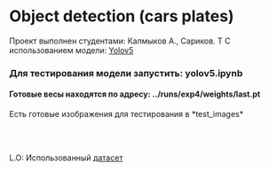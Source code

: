# Object detection (cars plates)
Проект выполнен студентами: Калмыков А.,  Сариков. Т
С использованием модели: <a href="https://github.com/ultralytics/yolov5">Yolov5</a>
<h3>Для тестирования модели запустить: yolov5.ipynb</h3>
<h4>Готовые весы находятся по адресу: ../runs/exp4/weights/last.pt </h4>
Есть готовые изображения для тестирования в *test_images*


<br></br>

L.O: Использованный <a href="https://www.kaggle.com/datasets/andrewmvd/car-plate-detection">датасет</a>
